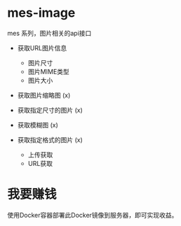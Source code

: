# mes-image

mes 系列，图片相关的api接口

- 获取URL图片信息
  - 图片尺寸
  - 图片MIME类型
  - 图片大小

- 获取图片缩略图 (x)
- 获取指定尺寸的图片 (x)
- 获取模糊图 (x)
- 获取指定格式的图片 (x)
  - 上传获取
  - URL获取

# 我要赚钱

使用Docker容器部署此Docker镜像到服务器，即可实现收益。
